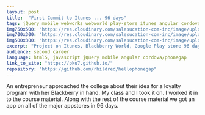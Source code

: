 ```yaml
---
layout: post
title:  "First Commit to Itunes ... 96 days"
tags: jQuery mobile webworks webworld play-store itunes angular cordova phonegap
img750x500: "https://res.cloudinary.com/salesucation-com-inc/image/upload/v1523466849/GooglePlay750x500_gflgvq.png"
img700x300: "https://res.cloudinary.com/salesucation-com-inc/image/upload/v1523466849/GooglePlay700x300_z7amzw.png"
img500x300: "https://res.cloudinary.com/salesucation-com-inc/image/upload/v1523466849/GooglePlay500x300_lyl1zf.png"
excerpt: "Project on Itunes, Blackberry World, Google Play store 96 days after first commit from second career class."
audience: second career
language: html5, javascript jQuery mobile angular cordova/phonegap
link_to_site: "https://pku7.github.io/"
repository: "https://github.com/rhildred/hellophonegap"
---
```


An entrepreneur approached the college about their idea for a loyalty program with her Blackberry in hand. My class and I took it on. I worked it in to the course material. Along with the rest of the course material we got an app on all of the major appstores in 96 days.
